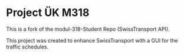 # Project ÜK M318

This is a fork of the modul-318-Student Repo (SwissTransport API). 

This project was created to enhance SwissTransport with a GUI for the traffic schedules.